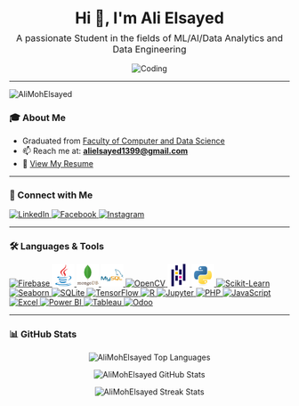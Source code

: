 <h1 align="center">Hi 👋, I'm Ali Elsayed</h1>
<h3 align="center" style="font-weight:normal; margin-top:-10px;">A passionate Student in the fields of ML/AI/Data Analytics and Data Engineering</h3>

<p align="center">
  <img alt="Coding" width="350" src="https://cdn.dribbble.com/users/730703/screenshots/6581243/avento.gif" />
</p>

---

<p align="left">
  <img src="https://komarev.com/ghpvc/?username=AliMohElsayed&label=Profile%20views&color=0e75b6&style=flat" alt="AliMohElsayed" />
</p>

### 🎓 About Me
- Graduated from [Faculty of Computer and Data Science](https://www.facebook.com/FCDS.AlexU/)
- 📫 Reach me at: **alielsayed1399@gmail.com**
- 📄 [View My Resume](https://drive.google.com/file/d/1aimJHJvlxHBpqp_c-Uo5_x5OYmi49pi_/view?usp=sharing)

---

### 🔗 Connect with Me
<p>
  <a href="https://www.linkedin.com/in/ali-moh-sayed/" target="_blank" rel="noopener">
    <img src="https://raw.githubusercontent.com/rahuldkjain/github-profile-readme-generator/master/src/images/icons/Social/linked-in-alt.svg" alt="LinkedIn" height="30" width="40" />
  </a>
  <a href="https://www.facebook.com/AliMohamedElsayed11" target="_blank" rel="noopener">
    <img src="https://cdn.simpleicons.org/facebook/1877F2" alt="Facebook" height="30" width="40" />
  </a>
  <a href="https://www.instagram.com/alimohamedelsayed11/" target="_blank" rel="noopener">
    <img src="https://skillicons.dev/icons?i=instagram" alt="Instagram" height="30" width="40" />
  </a>
</p>

---

### 🛠 Languages & Tools

<p>
  <a href="https://firebase.google.com/" target="_blank" rel="noopener">
    <img src="https://www.vectorlogo.zone/logos/firebase/firebase-icon.svg" alt="Firebase" width="40" height="40" />
  </a>
  <a href="https://www.java.com" target="_blank" rel="noopener">
    <img src="https://raw.githubusercontent.com/devicons/devicon/master/icons/java/java-original.svg" alt="Java" width="40" height="40" />
  </a>
  <a href="https://www.mongodb.com/" target="_blank" rel="noopener">
    <img src="https://raw.githubusercontent.com/devicons/devicon/master/icons/mongodb/mongodb-original-wordmark.svg" alt="MongoDB" width="40" height="40" />
  </a>
  <a href="https://www.mysql.com/" target="_blank" rel="noopener">
    <img src="https://raw.githubusercontent.com/devicons/devicon/master/icons/mysql/mysql-original-wordmark.svg" alt="MySQL" width="40" height="40" />
  </a>
  <a href="https://opencv.org/" target="_blank" rel="noopener">
    <img src="https://www.vectorlogo.zone/logos/opencv/opencv-icon.svg" alt="OpenCV" width="40" height="40" />
  </a>
  <a href="https://pandas.pydata.org/" target="_blank" rel="noopener">
    <img src="https://raw.githubusercontent.com/devicons/devicon/2ae2a900d2f041da66e950e4d48052658d850630/icons/pandas/pandas-original.svg" alt="Pandas" width="40" height="40" />
  </a>
  <a href="https://www.python.org" target="_blank" rel="noopener">
    <img src="https://raw.githubusercontent.com/devicons/devicon/master/icons/python/python-original.svg" alt="Python" width="40" height="40" />
  </a>
  <a href="https://scikit-learn.org/" target="_blank" rel="noopener">
    <img src="https://upload.wikimedia.org/wikipedia/commons/0/05/Scikit_learn_logo_small.svg" alt="Scikit-Learn" width="40" height="40" />
  </a>
  <a href="https://seaborn.pydata.org/" target="_blank" rel="noopener">
    <img src="https://seaborn.pydata.org/_images/logo-mark-lightbg.svg" alt="Seaborn" width="40" height="40" />
  </a>
  <a href="https://www.sqlite.org/" target="_blank" rel="noopener">
    <img src="https://www.vectorlogo.zone/logos/sqlite/sqlite-icon.svg" alt="SQLite" width="40" height="40" />
  </a>
  <a href="https://www.tensorflow.org" target="_blank" rel="noopener">
    <img src="https://www.vectorlogo.zone/logos/tensorflow/tensorflow-icon.svg" alt="TensorFlow" width="40" height="40" />
  </a>
  <a href="https://www.r-project.org" target="_blank" rel="noopener">
    <img src="https://skillicons.dev/icons?i=r" alt="R" width="40" height="40" />
  </a>
  <a href="https://jupyter.org" target="_blank" rel="noopener">
    <img src="https://cdn.jsdelivr.net/gh/devicons/devicon/icons/jupyter/jupyter-original.svg" alt="Jupyter" width="40" height="40" />
  </a>
  <a href="https://www.php.net" target="_blank" rel="noopener">
    <img src="https://skillicons.dev/icons?i=php" alt="PHP" width="40" height="40" />
  </a>
  <a href="https://developer.mozilla.org/en-US/docs/Web/javascript" target="_blank" rel="noopener">
    <img src="https://skillicons.dev/icons?i=js" alt="JavaScript" width="40" height="40" />
  </a>
  <a href="https://www.microsoft.com/en-us/microsoft-365/excel" target="_blank" rel="noopener">
    <img src="https://cdn3.iconfinder.com/data/icons/logos-brands-3/24/logo_brand_brands_logos_excel-512.png" alt="Excel" width="40" height="40" />
  </a>
  <a href="https://www.microsoft.com/en-us/power-platform/products/power-bi" target="_blank" rel="noopener">
    <img src="https://img.icons8.com/?size=100&id=3sGOUDo9nJ4k&format=png&color=000000" alt="Power BI" width="40" height="40" />
  </a>
  <a href="https://www.tableau.com/" target="_blank" rel="noopener">
    <img src="https://img.icons8.com/?size=100&id=9Kvi1p1F0tUo&format=png&color=000000" alt="Tableau" width="40" height="40" />
  </a>
  <a href="https://www.odoo.com/" target="_blank" rel="noopener">
    <img src="https://odoocdn.com/openerp_website/static/src/img/assets/png/odoo_logo.png" alt="Odoo" width="40" height="40" />
  </a>
</p>

---

### 📊 GitHub Stats

<p align="center">
  <img src="https://github-readme-stats.vercel.app/api/top-langs?username=AliMohElsayed&show_icons=true&locale=en&layout=compact" alt="AliMohElsayed Top Languages" />
</p>

<p align="center">
  <img src="https://github-readme-stats.vercel.app/api?username=AliMohElsayed&show_icons=true&locale=en" alt="AliMohElsayed GitHub Stats" />
</p>

<p align="center">
  <img src="https://github-readme-streak-stats.herokuapp.com/?user=AliMohElsayed" alt="AliMohElsayed Streak Stats" />
</p>

